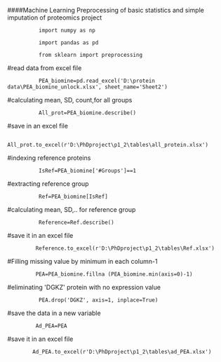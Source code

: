 ####Machine Learning Preprocessing of basic statistics and simple imputation of proteomics project

              import numpy as np

              import pandas as pd

              from sklearn import preprocessing

#read data from excel file

              PEA_biomine=pd.read_excel('D:\protein data\PEA_biomine_unlock.xlsx', sheet_name='Sheet2')

#calculating mean, SD, count,for all groups

              All_prot=PEA_biomine.describe()

#save in an excel file

              All_prot.to_excel(r'D:\PhDproject\p1_2\tables\all_protein.xlsx')

#indexing reference proteins

              IsRef=PEA_biomine['#Groups']==1

#extracting reference group

              Ref=PEA_biomine[IsRef]

#calculating mean, SD,.. for reference group

              Reference=Ref.describe()

#save it in an excel file

             Reference.to_excel(r'D:\PhDproject\p1_2\tables\Ref.xlsx')

#Filling missing value by minimum in each column-1

             PEA=PEA_biomine.fillna (PEA_biomine.min(axis=0)-1)

#eliminating 'DGKZ' protein with no expression value

              PEA.drop('DGKZ', axis=1, inplace=True)

#save the data in a new variable

             Ad_PEA=PEA

#save it in an excel file

            Ad_PEA.to_excel(r'D:\PhDproject\p1_2\tables\ad_PEA.xlsx')
